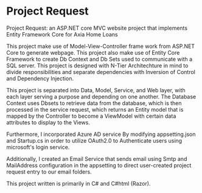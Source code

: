 # Project Request
Project Request: an ASP.NET core MVC website project that implements Entity Framework Core for Axia Home Loans

This project make use of Model-View-Controller frame work from ASP.NET Core to generate webpage. 
This project also make use of Entity Core Framework to create Db Context and Db Sets used to communicate with a SQL server.
This project is designed with N-Tier Architechture in mind to divide responsibilities and separate dependencies with Inversion of Control and Dependency Injection.

This project is separated into Data, Model, Service, and Web layer, with each layer serving a purpose and depending on one another. The Database Context uses Dbsets to retrieve data from the database, which is then processed in the service request, which returns an Entity model that is mapped by the Controller to become a ViewModel with certain data attributes to display to the Views. 

Furthermore, I incorporated Azure AD service By modifying appsetting.json and Startup.cs in order to utilize OAuth2.0 to Authenticate users using microsoft's login service.

Additionally, I created an Email Service that sends email using Smtp and MailAddress configuration in the appsetting to direct user-created project request entry to our email folders.

This project written is primarily in C# and C#html (Razor).


